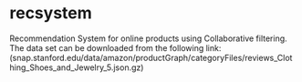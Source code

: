 # recsystem
Recommendation System for online products using Collaborative filtering.
The data set can be downloaded from the following link: (snap.stanford.edu/data/amazon/productGraph/categoryFiles/reviews_Clothing_Shoes_and_Jewelry_5.json.gz)

